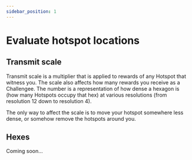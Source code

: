 ```yaml
---
sidebar_position: 1
---
```


# Evaluate hotspot locations
 
## Transmit scale
Transmit scale is a multiplier that is applied to rewards of any Hotspot that witness you. The scale also affects how many rewards you receive as a Challengee. The number is a representation of how dense a hexagon is (how many Hotspots occupy that hex) at various resolutions (from resolution 12 down to resolution 4).

The only way to affect the scale is to move your hotspot somewhere less dense, or somehow remove the hotspots around you.

## Hexes
Coming soon...

